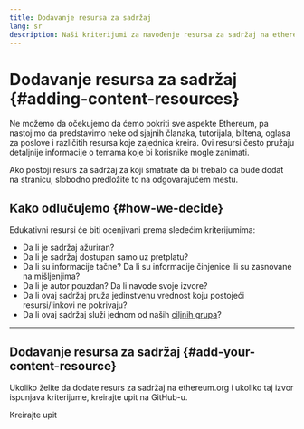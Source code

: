 ```yaml
---
title: Dodavanje resursa za sadržaj
lang: sr
description: Naši kriterijumi za navođenje resursa za sadržaj na ethereum.org
---
```


# Dodavanje resursa za sadržaj {#adding-content-resources}

Ne možemo da očekujemo da ćemo pokriti sve aspekte Ethereum, pa nastojimo da predstavimo neke od sjajnih članaka, tutorijala, biltena, oglasa za poslove i različitih resursa koje zajednica kreira. Ovi resursi često pružaju detaljnije informacije o temama koje bi korisnike mogle zanimati.

Ako postoji resurs za sadržaj za koji smatrate da bi trebalo da bude dodat na stranicu, slobodno predložite to na odgovarajućem mestu.

## Kako odlučujemo {#how-we-decide}

Edukativni resursi će biti ocenjivani prema sledećim kriterijumima:

- Da li je sadržaj ažuriran?
- Da li je sadržaj dostupan samo uz pretplatu?
- Da li su informacije tačne? Da li su informacije činjenice ili su zasnovane na mišljenjima?
- Da li je autor pouzdan? Da li navode svoje izvore?
- Da li ovaj sadržaj pruža jedinstvenu vrednost koju postojeći resursi/linkovi ne pokrivaju?
- Da li ovaj sadržaj služi jednom od naših [ciljnih grupa](https://www.notion.so/efdn/Ethereum-org-User-Persona-Memo-b44dc1e89152457a87ba872b0dfa366c)?

---

## Dodavanje resursa za sadržaj {#add-your-content-resource}

Ukoliko želite da dodate resurs za sadržaj na ethereum.org i ukoliko taj izvor ispunjava kriterijume, kreirajte upit na GitHub-u.

<ButtonLink href="https://github.com/ethereum/ethereum-org-website/issues/new?assignees=&labels=Type%3A+Feature&template=feature_request.yaml&title=">
  Kreirajte upit
</ButtonLink>
